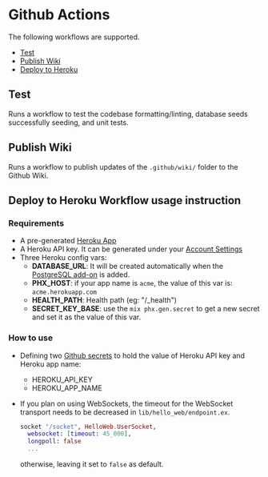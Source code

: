 # Github Actions

The following workflows are supported.

- [Test](#test)
- [Publish Wiki](#publish-wiki)
- [Deploy to Heroku](#deploy-to-heroku-workflow-usage-instruction)

## Test

Runs a workflow to test the codebase formatting/linting, database seeds successfully seeding, and unit tests.

## Publish Wiki

Runs a workflow to publish updates of the `.github/wiki/` folder to the Github Wiki.

## Deploy to Heroku Workflow usage instruction

### Requirements

- A pre-generated [Heroku App](https://devcenter.heroku.com/articles/creating-apps)
- A Heroku API key. It can be generated under your [Account Settings](https://dashboard.heroku.com/account#api-key)
- Three Heroku config vars:
  - **DATABASE_URL**: It will be created automatically when the [PostgreSQL add-on](https://elements.heroku.com/addons/heroku-postgresql) is added.
  - **PHX_HOST**: if your app name is `acme`, the value of this var is: `acme.herokuapp.com`
  - **HEALTH_PATH**: Health path (eg: "/_health")
  - **SECRET_KEY_BASE**: use the `mix phx.gen.secret` to get a new secret and set it as the value of this var.

### How to use

- Defining two [Github secrets](https://docs.github.com/en/actions/reference/encrypted-secrets) to hold the value of Heroku API key and Heroku app name:
  - HEROKU_API_KEY
  - HEROKU_APP_NAME
- If you plan on using WebSockets, the timeout for the WebSocket transport needs to be decreased in `lib/hello_web/endpoint.ex`.

  ```elixir
  socket "/socket", HelloWeb.UserSocket,
    websocket: [timeout: 45_000],
    longpoll: false
    ...
  ```

  otherwise, leaving it set to `false` as default.
